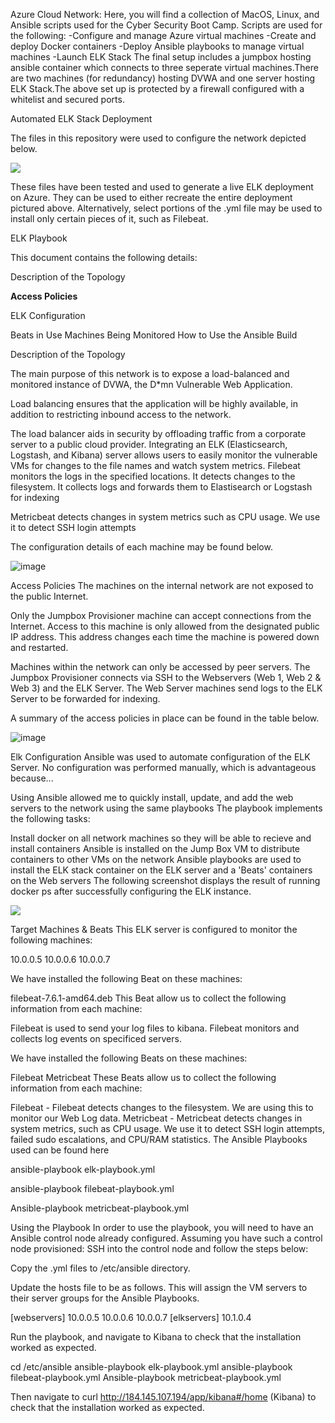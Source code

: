 Azure Cloud Network: Here, you will find a collection of MacOS, Linux, and Ansible scripts used for the Cyber Security Boot Camp. Scripts are used for the following: -Configure and manage Azure virtual machines -Create and deploy Docker containers -Deploy Ansible playbooks to manage virtual machines -Launch ELK Stack The final setup includes a jumpbox hosting ansible container which connects to three seperate virtual machines.There are two machines (for redundancy) hosting DVWA and one server hosting ELK Stack.The above set up is protected by a firewall configured with a whitelist and secured ports.

Automated ELK Stack Deployment

The files in this repository were used to configure the network depicted below.

<img src="https://github.com/Senthil1379/Project-1/blob/main/Images/Topology.PNG">


These files have been tested and used to generate a live ELK deployment on Azure. They can be used to either recreate the entire deployment pictured above. Alternatively, select portions of the .yml file may be used to install only certain pieces of it, such as Filebeat.

ELK Playbook

This document contains the following details:

Description of the Topology

**Access Policies**

ELK Configuration

Beats in Use
Machines Being Monitored
How to Use the Ansible Build

Description of the Topology

The main purpose of this network is to expose a load-balanced and monitored instance of DVWA, the D*mn Vulnerable Web Application.

Load balancing ensures that the application will be highly available, in addition to restricting inbound access to the network.

The load balancer aids in security by offloading traffic from a corporate server to a public cloud provider. Integrating an ELK (Elasticsearch, Logstash, and Kibana) server allows users to easily monitor the vulnerable VMs for changes to the file names and watch system metrics.
Filebeat monitors the logs in the specified locations. It detects changes to the filesystem. It collects logs and forwards them to Elastisearch or Logstash for indexing

Metricbeat detects changes in system metrics such as CPU usage. We use it to detect SSH login attempts

The configuration details of each machine may be found below.

![image](https://user-images.githubusercontent.com/80077555/122315052-45474d00-cee7-11eb-960b-1bb3009ea82d.png)


Access Policies
The machines on the internal network are not exposed to the public Internet.

Only the Jumpbox Provisioner machine can accept connections from the Internet. Access to this machine is only allowed from the designated public IP address. This address changes each time the machine is powered down and restarted.

Machines within the network can only be accessed by peer servers. The Jumpbox Provisioner connects via SSH to the Webservers (Web 1, Web 2 & Web 3) and the ELK Server. The Web Server machines send logs to the ELK Server to be forwarded for indexing.

A summary of the access policies in place can be found in the table below.

![image](https://user-images.githubusercontent.com/80077555/122317518-b0931e00-ceeb-11eb-9f27-492eaf0deddb.png)




Elk Configuration
Ansible was used to automate configuration of the ELK Server. No configuration was performed manually, which is advantageous because...

Using Ansible allowed me to quickly install, update, and add the web servers to the network using the same playbooks
The playbook implements the following tasks:

Install docker on all network machines so they will be able to recieve and install containers
Ansible is installed on the Jump Box VM to distribute containers to other VMs on the network
Ansible playbooks are used to install the ELK stack container on the ELK server and a 'Beats' containers on the Web servers
The following screenshot displays the result of running docker ps after successfully configuring the ELK instance.


<img src="https://github.com/Senthil1379/Project-1/blob/main/Images/dokcer_ps_output.PNG">

Target Machines & Beats This ELK server is configured to monitor the following machines:

10.0.0.5 10.0.0.6 10.0.0.7

We have installed the following Beat on these machines:

filebeat-7.6.1-amd64.deb This Beat allow us to collect the following information from each machine:

Filebeat is used to send your log files to kibana. Filebeat monitors and collects log events on specificed servers.

We have installed the following Beats on these machines:

Filebeat
Metricbeat
These Beats allow us to collect the following information from each machine:

Filebeat - Filebeat detects changes to the filesystem. We are using this to monitor our Web Log data.
Metricbeat - Metricbeat detects changes in system metrics, such as CPU usage. We use it to detect SSH login attempts, failed sudo escalations, and CPU/RAM statistics.
The Ansible Playbooks used can be found here

ansible-playbook elk-playbook.yml

ansible-playbook filebeat-playbook.yml

Ansible-playbook metricbeat-playbook.yml

Using the Playbook In order to use the playbook, you will need to have an Ansible control node already configured. Assuming you have such a control node provisioned:
SSH into the control node and follow the steps below:

Copy the .yml files to /etc/ansible directory.

Update the hosts file to be as follows. This will assign the VM servers to their server groups for the Ansible Playbooks.

   [webservers]
    10.0.0.5
    10.0.0.6
    10.0.0.7
   [elkservers]
    10.1.0.4
    
Run the playbook, and navigate to Kibana to check that the installation worked as expected.

cd /etc/ansible
ansible-playbook elk-playbook.yml
ansible-playbook filebeat-playbook.yml
Ansible-playbook metricbeat-playbook.yml

Then navigate to curl http://184.145.107.194/app/kibana#/home (Kibana) to check that the installation worked as expected.
